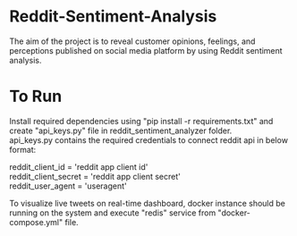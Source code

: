# Reddit-Sentiment-Analysis

The aim of the project is to reveal customer opinions, feelings, and perceptions published on social media platform by using Reddit sentiment analysis.

# To Run

Install required dependencies using "pip install -r requirements.txt" and create "api_keys.py" file in reddit_sentiment_analyzer folder.  
api_keys.py contains the required credentials to connect reddit api in below format:

reddit_client_id = 'reddit app client id'<br/>
reddit_client_secret = 'reddit app client secret'<br/>
reddit_user_agent = 'useragent'<br/>

To visualize live tweets on real-time dashboard, docker instance should be running on the system and execute "redis" service from "docker-compose.yml" file.
